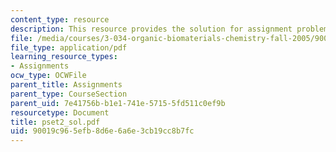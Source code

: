 ```yaml
---
content_type: resource
description: This resource provides the solution for assignment problem set 2.
file: /media/courses/3-034-organic-biomaterials-chemistry-fall-2005/90019c965efb8d6e6a6e3cb19cc8b7fc_pset2_sol.pdf
file_type: application/pdf
learning_resource_types:
- Assignments
ocw_type: OCWFile
parent_title: Assignments
parent_type: CourseSection
parent_uid: 7e41756b-b1e1-741e-5715-5fd511c0ef9b
resourcetype: Document
title: pset2_sol.pdf
uid: 90019c96-5efb-8d6e-6a6e-3cb19cc8b7fc
---
```

